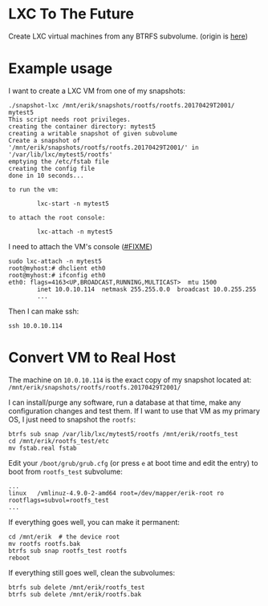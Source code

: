 # LXC To The Future 

Create LXC virtual machines from any BTRFS subvolume. (origin is [here](https://unix.stackexchange.com/questions/362527/how-to-boot-a-virtual-machine-from-a-regular-folder))

# Example usage

I want to create a LXC VM from one of my snapshots: 

```
./snapshot-lxc /mnt/erik/snapshots/rootfs/rootfs.20170429T2001/ mytest5
This script needs root privileges.
creating the container directory: mytest5
creating a writable snapshot of given subvolume
Create a snapshot of '/mnt/erik/snapshots/rootfs/rootfs.20170429T2001/' in '/var/lib/lxc/mytest5/rootfs'
emptying the /etc/fstab file
creating the config file
done in 10 seconds...

to run the vm:

        lxc-start -n mytest5

to attach the root console:

        lxc-attach -n mytest5
```

I need to attach the VM's console ([#FIXME](https://github.com/aktos-io/lxc-to-the-future/issues/2))

```
sudo lxc-attach -n mytest5
root@myhost:# dhclient eth0
root@myhost:# ifconfig eth0
eth0: flags=4163<UP,BROADCAST,RUNNING,MULTICAST>  mtu 1500
        inet 10.0.10.114  netmask 255.255.0.0  broadcast 10.0.255.255
        ...

```

Then I can make ssh: 

```
ssh 10.0.10.114
```

# Convert VM to Real Host

The machine on `10.0.10.114` is the exact copy of my snapshot located at: `/mnt/erik/snapshots/rootfs/rootfs.20170429T2001/`

I can install/purge any software, run a database at that time, make any configuration changes and test them. If I want to use that VM as my primary OS, I just need to snapshot the `rootfs`: 

    btrfs sub snap /var/lib/lxc/mytest5/rootfs /mnt/erik/rootfs_test
    cd /mnt/erik/rootfs_test/etc
    mv fstab.real fstab

Edit your `/boot/grub/grub.cfg` (or press `e` at boot time and edit the entry) to boot from `rootfs_test` subvolume: 

    ...
    linux	/vmlinuz-4.9.0-2-amd64 root=/dev/mapper/erik-root ro  rootflags=subvol=rootfs_test
    ...
    
If everything goes well, you can make it permanent: 

    cd /mnt/erik  # the device root 
    mv rootfs rootfs.bak 
    btrfs sub snap rootfs_test rootfs 
    reboot 
    
If everything still goes well, clean the subvolumes: 

    btrfs sub delete /mnt/erik/rootfs_test 
    btrfs sub delete /mnt/erik/rootfs.bak 
    
    
